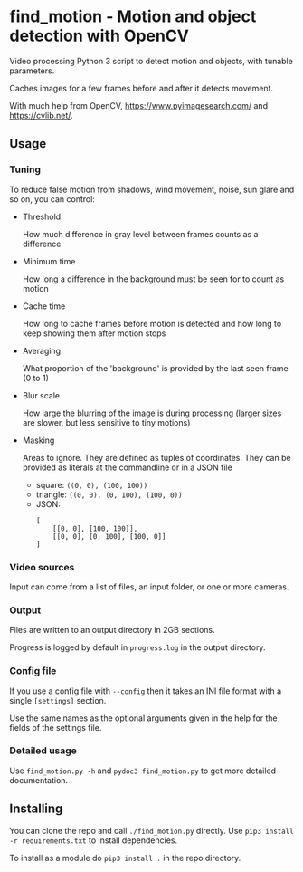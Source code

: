 # find_motion - Motion and object detection with OpenCV

Video processing Python 3 script to detect motion and objects, with tunable parameters.

Caches images for a few frames before and after it detects movement.

With much help from OpenCV, https://www.pyimagesearch.com/ and https://cvlib.net/.

## Usage

### Tuning

To reduce false motion from shadows, wind movement, noise, sun glare and so on, you can control:
* Threshold

  How much difference in gray level between frames counts as a difference
* Minimum time

  How long a difference in the background must be seen for to count as motion
* Cache time

  How long to cache frames before motion is detected and how long to keep showing them after motion stops
* Averaging

  What proportion of the 'background' is provided by the last seen frame (0 to 1)
* Blur scale

  How large the blurring of the image is during processing (larger sizes are slower, but less sensitive to tiny motions)
* Masking

  Areas to ignore. They are defined as tuples of coordinates. They can be provided as literals at the commandline or in a JSON file
  * square: `((0, 0), (100, 100))`
  * triangle: `((0, 0), (0, 100), (100, 0))`
  * JSON:
    ```
    [
        [[0, 0], [100, 100]],
        [[0, 0], [0, 100], [100, 0]]
    ]
    ```

### Video sources

Input can come from a list of files, an input folder, or one or more cameras.

### Output

Files are written to an output directory in 2GB sections.

Progress is logged by default in `progress.log` in the output directory.

### Config file

If you use a config file with `--config` then it takes an INI file format with a single `[settings]` section.

Use the same names as the optional arguments given in the help for the fields of the settings file.

### Detailed usage

Use ```find_motion.py -h``` and ```pydoc3 find_motion.py``` to get more detailed documentation.

## Installing

You can clone the repo and call ```./find_motion.py``` directly. Use ```pip3 install -r requirements.txt``` to install dependencies.

To install as a module do ```pip3 install .``` in the repo directory.